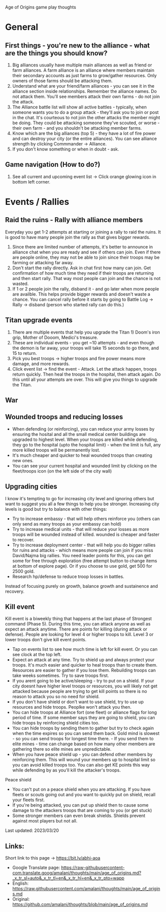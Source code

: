 
Age of Origins game play thoughts

# General

## First things - you're new to the alliance - what are the things you should know?
1. Big alliances usually have multiple main alliances as well as friend or farm alliances. A farm alliance is an alliance where members maintain their secondary accounts as just farms to grow/gather resources. Only owners of those farms should be attacking them. 
2. Understand what are your friend/farm alliances - you can see it in the alliance section inside relationships. Remember the alliance names. Do not attack them. You'll see members attack their own farms - do not join the attack.
3. The Alliance battle list will show all active battles - typically, when someone wants you to do a group attack - they'll ask you to join or post in the chat. It's courteous to not join the other attacks the member might be doing. They could be attacking someone they've scouted, or worse - their own farm - and you shouldn't be attacking member farms. 
4. Know which are the big alliances (top 5) - they have a lot of fire power and can destroy your city (or the entire alliances). You can see alliance strength by clicking Commmander -> Alliance. 
5. If you don't know something or when in doubt - ask.

## Game navigation (How to do?)
1. See all current and upcoming event list -> Click orange glowing icon in bottom left corner.

# Events / Rallies
## Raid the ruins - Rally with alliance members
Everyday you get 1-2 attempts at starting or joining a rally to raid the ruins. It is good to have many people join the rally as that gives bigger rewards. 
1. Since there are limited number of attempts, it's better to announce in alliance chat when you are ready and see if others can join. Even if there are people online, they may not be able to join since their troops may be farming or attacking far away.
2. Don't start the rally directly. Ask in chat first how many can join. Get confirmation of how much time they need if their troops are returning and then start rally. That way most people can join and the chance is not wasted.
3. If 1 or 2 people join the rally, disband it - and go later when more people are availble. This helps provide bigger rewards and doesn't waste a chance. You can cancel rally before it starts by going to Battle Log -> Rally -> disband (person who started rally can do this.)


## Titan upgrade events
1. There are multiple events that help you upgrade the Titan 1) Doom's iron grip, Mother of Dooom, Medici's treasure.
2. These are individual events - you get ~10 attempts - and even though the demon is far away, your troops will take 15 seconds to go there, and 15 to return. 
3. Pick you best troops -> higher troops and fire power means more damage, and more rewards.
4. Click event list -> find the event - Attack. Let the attack happen, troops return quickly. Then heal the troops in the hospital, then attack again. Do this until all your attempts are over.
This will give you things to upgrade the Titan.


## War
## Wounded troops and reducing losses
- When defending (or reinforcing), you can reduce your army losses by ensuring the hosital and all the small medical center buildings are upgraded to highest level. When your troops are killed while defending, they go to the hospital (upto the hospital limit) - when the limit is full, any more killed troops will be permanently lost.
- It's much cheaper and quicker to heal wounded troops than creating new ones.
- You can see your current hospital and wounded limit by clicking on the fleet/troops icon (on the left side of the city wall)


## Upgrading cities
I know it's tempting to go for increasing city level and ignoring others but want to suggest you all a few things to help you be stronger. Increasing city levels is good but try to balance with other things:

- Try to increase embassy - that will help others reinforce you (others can only send as many troops as your embassy can hold)
- Try to increase medical units - that will reduce your losses as more troops will be wounded instead of killed. wounded is cheaper and faster to recover.
- Try to increase deployment center - that will help you do bigger rallies for ruins and attacks - which means more people can join if you miss David/Najma big rallies. You need leader points for this, you can get some for free through exploration (free attempt button to change items at bottom of explore page). Or if you choose to use gold, get 500 for 2500 gold.
- Research hp/defense to reduce troop losses in battles.

Instead of focusing purely on growth, balance growth and sustainence and recovery.

## Kill event
Kill event is a biweekly thing that happens at the last phase of Strongest command (Phase 5). During this time, you can attack anyone as well as expect an attack anytime. There are points for killing (during attack or defense). People are looking for level 4 or higher troops to kill. Level 3 or lower troops don't give kill event points.

- Tap on events list to see how much time is left for kill event. Or you can see clock at the top left.
- Expect an attack at any time. Try to shield up and always protect your troops. It's much easier and quicker to heal troops than to create them. Resources are easier to gather if you lose them. Rebuilding troops can take weeks sometimes. Try to save troops first.
- If you arent going to be active/sleeping - try to put on a shield. If your city doesnt have higher level troops or resources, you will likely not get attacked because people are trying to get kill points so there is no reason to attack you so no need for shield.
- If you don't have shield or don't want to use shield, try to use up resources and hide troops. Peoplke won't attack you then.
- You can hide troops at Alliance fort (one fleet) or alliance flags for long period of time. If some member says they are going to shield, you can hide troops by reinforcing shield cities too. 
- You can hide troops by sending them to gather but try to check again when the time expires so you can send them back. Gold mind is slowest - so you can send troops for longest time there. - If you send them to elite mines - time can change based on how many other members are gathering there so elite mines are unpredictable.
- When you have peace shield up - you can defend other members by reinforcing them. This will wound your members up to hospital limit so you can avoid killed troops too. You can also get KE points this way while defending by as you'll kill the attacker's troops.

Peace shield
- You can't put on a peace shield when you are attacking. If you have fleets or scouts going out and you want to quickly put on shield, recall your fleets first.
- If you're being attacked, you can put up shield then to cause some damage to the attackers troops that are coming to you (or get stuck)
- Some stronger members can even break shields. Shields prevent against most players but not all. 




Last updated: 2023/03/20



## Links:
Short link to this page -> https://bit.ly/abhi-aoa

- Google Translate page: https://raw-githubusercontent-com.translate.goog/amalani/thoughts/main/age_of_origins.md?_x_tr_sl=auto&_x_tr_tl=en&_x_tr_hl=en&_x_tr_pto=wapp
- English: https://raw.githubusercontent.com/amalani/thoughts/main/age_of_origins.md
- Original: https://github.com/amalani/thoughts/blob/main/age_of_origins.md

